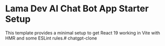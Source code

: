 # Lama Dev AI Chat Bot App Starter Setup

This template provides a minimal setup to get React 19 working in Vite with HMR and some ESLint rules.# chatgpt-clone
